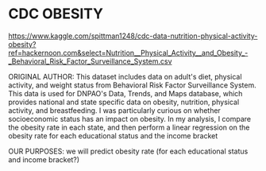 # CDC OBESITY

https://www.kaggle.com/spittman1248/cdc-data-nutrition-physical-activity-obesity?ref=hackernoon.com&select=Nutrition__Physical_Activity__and_Obesity_-_Behavioral_Risk_Factor_Surveillance_System.csv

ORIGINAL AUTHOR: 
This dataset includes data on adult's diet, physical activity, and weight status from Behavioral Risk Factor Surveillance System. This data is used for DNPAO's Data, Trends, and Maps database, which provides national and state specific data on obesity, nutrition, physical activity, and breastfeeding. I was particularly curious on whether socioeconomic status has an impact on obesity. In my analysis, I compare the obesity rate in each state, and then perform a linear regression on the obesity rate for each educational status and the income bracket

OUR PURPOSES:
we will predict obesity rate (for each educational status and income bracket?)